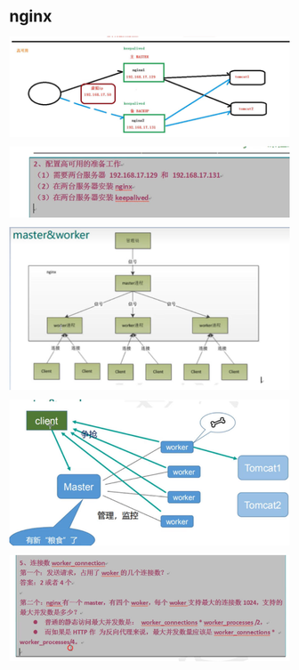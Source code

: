 # nginx
![](nginx/image.png)

![](nginx/2_image.png)

![](nginx/3_image.png)

![](nginx/4_image.png)

![](nginx/5_image.png)